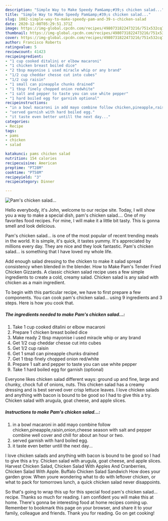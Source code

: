 ```yaml
---
description: "Simple Way to Make Speedy Pam&amp;#39;s chicken salad..."
title: "Simple Way to Make Speedy Pam&amp;#39;s chicken salad..."
slug: 1082-simple-way-to-make-speedy-pam-and-39-s-chicken-salad
date: 2020-12-08T05:29:51.371Z
image: https://img-global.cpcdn.com/recipes/4980731822473216/751x532cq70/pams-chicken-salad-recipe-main-photo.jpg
thumbnail: https://img-global.cpcdn.com/recipes/4980731822473216/751x532cq70/pams-chicken-salad-recipe-main-photo.jpg
cover: https://img-global.cpcdn.com/recipes/4980731822473216/751x532cq70/pams-chicken-salad-recipe-main-photo.jpg
author: Francisco Roberts
ratingvalue: 5
reviewcount: 41423
recipeingredient:
- "1 cup cooked ditalini or elbow macaroni"
- "1 chicken breast boiled dice"
- "2 tbsp mayonise i used miracle whip or any brand"
- "1/2 cup cheddar chesse cut into cubes"
- "1/2 cup raisin"
- "1 small can pineapple chunks drained"
- "1 tbsp finely chopped onion redwhite"
- "1 salt and pepper to taste you can use white pepper"
- "1 hard boiled egg for garnish optional"
recipeinstructions:
- "in a bowl macaroni in add mayo combine follow chicken,pineapple,raisin,onion,cheese season with salt and pepper combine well cover and chill for about an hour or two."
- "served garnish with hard boiled egg."
- "it taste even better untill the next day..."
categories:
- Recipe
tags:
- pams
- chicken
- salad

katakunci: pams chicken salad 
nutrition: 154 calories
recipecuisine: American
preptime: "PT28M"
cooktime: "PT58M"
recipeyield: "3"
recipecategory: Dinner

---
```



![Pam&#39;s chicken salad...](https://img-global.cpcdn.com/recipes/4980731822473216/751x532cq70/pams-chicken-salad-recipe-main-photo.jpg)

Hello everybody, it's John, welcome to our recipe site. Today, I will show you a way to make a special dish, pam&#39;s chicken salad.... One of my favorites food recipes. For mine, I will make it a little bit tasty. This is gonna smell and look delicious.

Pam&#39;s chicken salad... is one of the most popular of recent trending meals in the world. It is simple, it's quick, it tastes yummy. It's appreciated by millions every day. They are nice and they look fantastic. Pam&#39;s chicken salad... is something that I have loved my whole life.

Add enough salad dressing to the chicken to make it salad spread consistency when blended in the blender. How to Make Pam&#39;s Tender Fried Chicken Gizzards. A classic chicken salad recipe uses a few simple ingredients to create a cold, creamy salad. Chicken salad is any salad with chicken as a main ingredient.


To begin with this particular recipe, we have to first prepare a few components. You can cook pam&#39;s chicken salad... using 9 ingredients and 3 steps. Here is how you cook that.

<!--inarticleads1-->

##### The ingredients needed to make Pam&#39;s chicken salad...:

1. Take 1 cup cooked ditalini or elbow macaroni
1. Prepare 1 chicken breast boiled dice
1. Make ready 2 tbsp mayonise i used miracle whip or any brand
1. Get 1/2 cup cheddar chesse cut into cubes
1. Get 1/2 cup raisin
1. Get 1 small can pineapple chunks drained
1. Get 1 tbsp finely chopped onion red/white
1. Prepare 1 salt and pepper to taste you can use white pepper
1. Take 1 hard boiled egg for garnish (optional)


Everyone likes chicken salad different ways: ground up and fine, large and chunky, chock full of onions, nuts. This chicken salad has a creamy dressing and is best served over crisp lettuce leaves. I love chicken salads and anything with bacon is bound to be good so I had to give this a try. Chicken salad with arugula, goat cheese, and apple slices. 

<!--inarticleads2-->

##### Instructions to make Pam&#39;s chicken salad...:

1. in a bowl macaroni in add mayo combine follow chicken,pineapple,raisin,onion,cheese season with salt and pepper combine well cover and chill for about an hour or two.
1. served garnish with hard boiled egg.
1. it taste even better untill the next day...


I love chicken salads and anything with bacon is bound to be good so I had to give this a try. Chicken salad with arugula, goat cheese, and apple slices. Harvest Chicken Salad, Chicken Salad With Apples And Cranberries, Chicken Salad With Apple. Buffalo Chicken Salad Sandwich How does your garden grow. When youre wondering what to do with leftover chicken, or what to pack for tomorrows lunch, a quick chicken salad never disappoints. 

So that's going to wrap this up for this special food pam&#39;s chicken salad... recipe. Thanks so much for reading. I am confident you will make this at home. There's gonna be interesting food at home recipes coming up. Remember to bookmark this page on your browser, and share it to your family, colleague and friends. Thank you for reading. Go on get cooking!
